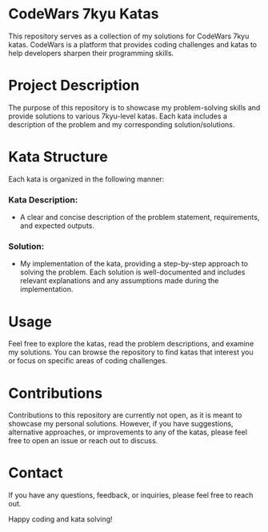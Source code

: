 # CodeWars 7kyu Katas
This repository serves as a collection of my solutions for CodeWars 7kyu katas. CodeWars is a platform that provides coding challenges and katas to help developers sharpen their programming skills.

# Project Description
The purpose of this repository is to showcase my problem-solving skills and provide solutions to various 7kyu-level katas. Each kata includes a description of the problem and my corresponding solution/solutions.

# Kata Structure
Each kata is organized in the following manner:

### Kata Description: 
- A clear and concise description of the problem statement, requirements, and expected outputs.
### Solution: 
- My implementation of the kata, providing a step-by-step approach to solving the problem. Each solution is well-documented and includes relevant explanations and any assumptions made during the implementation.

# Usage
Feel free to explore the katas, read the problem descriptions, and examine my solutions. You can browse the repository to find katas that interest you or focus on specific areas of coding challenges.

# Contributions
Contributions to this repository are currently not open, as it is meant to showcase my personal solutions. However, if you have suggestions, alternative approaches, or improvements to any of the katas, please feel free to open an issue or reach out to discuss.

# Contact
If you have any questions, feedback, or inquiries, please feel free to reach out.

Happy coding and kata solving!
